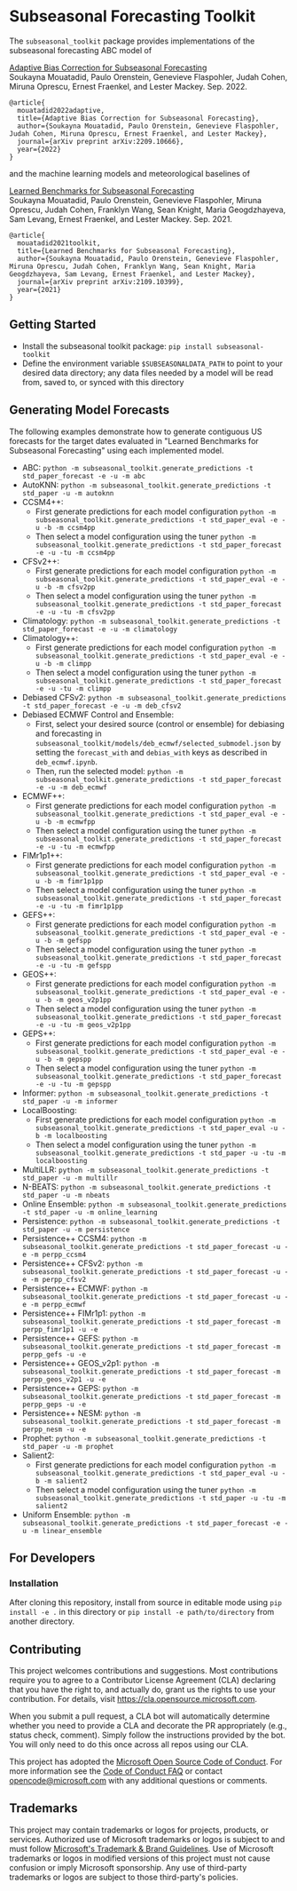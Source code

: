 # Subseasonal Forecasting Toolkit

The `subseasonal_toolkit` package provides implementations of the subseasonal forecasting ABC model of

[Adaptive Bias Correction for Subseasonal Forecasting](https://arxiv.org/pdf/2209.10666.pdf)  
Soukayna Mouatadid, Paulo Orenstein, Genevieve Flaspohler, Judah Cohen, Miruna Oprescu, Ernest Fraenkel, and Lester Mackey.  Sep. 2022.

```
@article{
  mouatadid2022adaptive,
  title={Adaptive Bias Correction for Subseasonal Forecasting},
  author={Soukayna Mouatadid, Paulo Orenstein, Genevieve Flaspohler, Judah Cohen, Miruna Oprescu, Ernest Fraenkel, and Lester Mackey},
  journal={arXiv preprint arXiv:2209.10666},
  year={2022}
}
```

and the machine learning models and meteorological baselines of

[Learned Benchmarks for Subseasonal Forecasting](https://arxiv.org/pdf/2109.10399.pdf)  
Soukayna Mouatadid, Paulo Orenstein, Genevieve Flaspohler, Miruna Oprescu, Judah Cohen, Franklyn Wang, Sean Knight, Maria Geogdzhayeva, Sam Levang, Ernest Fraenkel, and Lester Mackey.  Sep. 2021.

```
@article{
  mouatadid2021toolkit,
  title={Learned Benchmarks for Subseasonal Forecasting},
  author={Soukayna Mouatadid, Paulo Orenstein, Genevieve Flaspohler, Miruna Oprescu, Judah Cohen, Franklyn Wang, Sean Knight, Maria Geogdzhayeva, Sam Levang, Ernest Fraenkel, and Lester Mackey},
  journal={arXiv preprint arXiv:2109.10399},
  year={2021}
}
```

## Getting Started

- Install the subseasonal toolkit package: `pip install subseasonal-toolkit`
- Define the environment variable `$SUBSEASONALDATA_PATH` to point to your desired data directory; any data files needed by a model will be read from, saved to, or synced with this directory

## Generating Model Forecasts

The following examples demonstrate how to generate contiguous US forecasts for the target dates evaluated in "Learned Benchmarks for Subseasonal Forecasting" using each implemented model.

- ABC:
  `python -m subseasonal_toolkit.generate_predictions -t std_paper_forecast -e -u -m abc`
- AutoKNN:
  `python -m subseasonal_toolkit.generate_predictions -t std_paper -u -m autoknn`
- CCSM4++:
  - First generate predictions for each model configuration
  `python -m subseasonal_toolkit.generate_predictions -t std_paper_eval -e -u -b -m ccsm4pp`
  - Then select a model configuration using the tuner
  `python -m subseasonal_toolkit.generate_predictions -t std_paper_forecast -e -u -tu -m ccsm4pp`
- CFSv2++:
  - First generate predictions for each model configuration
  `python -m subseasonal_toolkit.generate_predictions -t std_paper_eval -e -u -b -m cfsv2pp`
  - Then select a model configuration using the tuner
  `python -m subseasonal_toolkit.generate_predictions -t std_paper_forecast -e -u -tu -m cfsv2pp`
- Climatology:
  `python -m subseasonal_toolkit.generate_predictions -t std_paper_forecast -e -u -m climatology`
- Climatology++:
  - First generate predictions for each model configuration
  `python -m subseasonal_toolkit.generate_predictions -t std_paper_eval -e -u -b -m climpp`
  - Then select a model configuration using the tuner
  `python -m subseasonal_toolkit.generate_predictions -t std_paper_forecast -e -u -tu -m climpp`
- Debiased CFSv2:
  `python -m subseasonal_toolkit.generate_predictions -t std_paper_forecast -e -u -m deb_cfsv2`
- Debiased ECMWF Control and Ensemble:
  - First, select your desired source (control or ensemble) for debiasing and forecasting in `subseasonal_toolkit/models/deb_ecmwf/selected_submodel.json` by setting the `forecast_with` and `debias_with` keys as described in `deb_ecmwf.ipynb`.  
  - Then, run the selected model: `python -m subseasonal_toolkit.generate_predictions -t std_paper_forecast -e -u -m deb_ecmwf`
- ECMWF++:
  - First generate predictions for each model configuration
  `python -m subseasonal_toolkit.generate_predictions -t std_paper_eval -e -u -b -m ecmwfpp`
  - Then select a model configuration using the tuner
  `python -m subseasonal_toolkit.generate_predictions -t std_paper_forecast -e -u -tu -m ecmwfpp`
- FIMr1p1++:
  - First generate predictions for each model configuration
  `python -m subseasonal_toolkit.generate_predictions -t std_paper_eval -e -u -b -m fimr1p1pp`
  - Then select a model configuration using the tuner
  `python -m subseasonal_toolkit.generate_predictions -t std_paper_forecast -e -u -tu -m fimr1p1pp`
- GEFS++:
  - First generate predictions for each model configuration
  `python -m subseasonal_toolkit.generate_predictions -t std_paper_eval -e -u -b -m gefspp`
  - Then select a model configuration using the tuner
  `python -m subseasonal_toolkit.generate_predictions -t std_paper_forecast -e -u -tu -m gefspp`
- GEOS++:
  - First generate predictions for each model configuration
  `python -m subseasonal_toolkit.generate_predictions -t std_paper_eval -e -u -b -m geos_v2p1pp`
  - Then select a model configuration using the tuner
  `python -m subseasonal_toolkit.generate_predictions -t std_paper_forecast -e -u -tu -m geos_v2p1pp`
- GEPS++:
  - First generate predictions for each model configuration
  `python -m subseasonal_toolkit.generate_predictions -t std_paper_eval -e -u -b -m gepspp`
  - Then select a model configuration using the tuner
  `python -m subseasonal_toolkit.generate_predictions -t std_paper_forecast -e -u -tu -m gepspp`
- Informer:
  `python -m subseasonal_toolkit.generate_predictions -t std_paper -u -m informer`
- LocalBoosting:
  - First generate predictions for each model configuration
  `python -m subseasonal_toolkit.generate_predictions -t std_paper_eval -u -b -m localboosting`
  - Then select a model configuration using the tuner
  `python -m subseasonal_toolkit.generate_predictions -t std_paper -u -tu -m localboosting`
- MultiLLR:
  `python -m subseasonal_toolkit.generate_predictions -t std_paper -u -m multillr`
- N-BEATS:
  `python -m subseasonal_toolkit.generate_predictions -t std_paper -u -m nbeats`
- Online Ensemble:
  `python -m subseasonal_toolkit.generate_predictions -t std_paper -u -m online_learning`
- Persistence:
  `python -m subseasonal_toolkit.generate_predictions -t std_paper -u -m persistence`
- Persistence++ CCSM4:
  `python -m subseasonal_toolkit.generate_predictions -t std_paper_forecast -u -e -m perpp_ccsm4`
- Persistence++ CFSv2:
  `python -m subseasonal_toolkit.generate_predictions -t std_paper_forecast -u -e -m perpp_cfsv2`
- Persistence++ ECMWF:
  `python -m subseasonal_toolkit.generate_predictions -t std_paper_forecast -u -e -m perpp_ecmwf`
- Persistence++ FIMr1p1:
  `python -m subseasonal_toolkit.generate_predictions -t std_paper_forecast -m perpp_fimr1p1 -u -e`
- Persistence++ GEFS:
  `python -m subseasonal_toolkit.generate_predictions -t std_paper_forecast -m perpp_gefs -u -e`
- Persistence++ GEOS_v2p1:
  `python -m subseasonal_toolkit.generate_predictions -t std_paper_forecast -m perpp_geos_v2p1 -u -e`
- Persistence++ GEPS:
  `python -m subseasonal_toolkit.generate_predictions -t std_paper_forecast -m perpp_geps -u -e`
- Persistence++ NESM:
  `python -m subseasonal_toolkit.generate_predictions -t std_paper_forecast -m perpp_nesm -u -e`
- Prophet:
  `python -m subseasonal_toolkit.generate_predictions -t std_paper -u -m prophet`
- Salient2:
  - First generate predictions for each model configuration
  `python -m subseasonal_toolkit.generate_predictions -t std_paper_eval -u -b -m salient2`
  - Then select a model configuration using the tuner
  `python -m subseasonal_toolkit.generate_predictions -t std_paper -u -tu -m salient2`
- Uniform Ensemble:
  `python -m subseasonal_toolkit.generate_predictions -t std_paper_forecast -e -u -m linear_ensemble`

## For Developers

### Installation

After cloning this repository, install from source in editable mode using `pip install -e .` in this directory or `pip install -e path/to/directory` from another directory. 

## Contributing

This project welcomes contributions and suggestions. Most contributions require you to agree to a
Contributor License Agreement (CLA) declaring that you have the right to, and actually do, grant us
the rights to use your contribution. For details, visit https://cla.opensource.microsoft.com.

When you submit a pull request, a CLA bot will automatically determine whether you need to provide
a CLA and decorate the PR appropriately (e.g., status check, comment). Simply follow the instructions
provided by the bot. You will only need to do this once across all repos using our CLA.

This project has adopted the [Microsoft Open Source Code of Conduct](https://opensource.microsoft.com/codeofconduct/).
For more information see the [Code of Conduct FAQ](https://opensource.microsoft.com/codeofconduct/faq/) or
contact [opencode@microsoft.com](mailto:opencode@microsoft.com) with any additional questions or comments.

## Trademarks

This project may contain trademarks or logos for projects, products, or services. Authorized use of Microsoft
trademarks or logos is subject to and must follow
[Microsoft's Trademark & Brand Guidelines](https://www.microsoft.com/en-us/legal/intellectualproperty/trademarks/usage/general).
Use of Microsoft trademarks or logos in modified versions of this project must not cause confusion or imply Microsoft sponsorship.
Any use of third-party trademarks or logos are subject to those third-party's policies.

